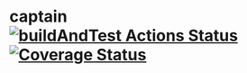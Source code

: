# captain [![buildAndTest Actions Status](https://github.com/evilguest/captain/actions/workflows/buildAndTest.yml/badge.svg)](https://github.com/evilguest/captain/actions/workflows/buildAndTest.yml) [![Coverage Status](https://coveralls.io/repos/github/evilguest/captain/badge.svg?branch=main)](https://coveralls.io/github/evilguest/captain?branch=main)